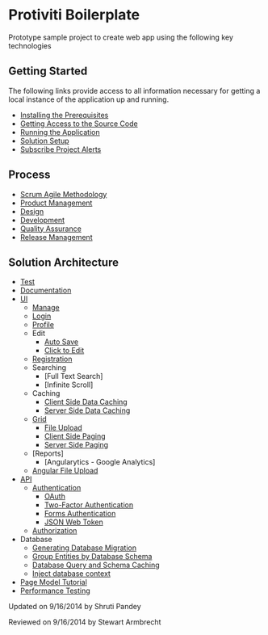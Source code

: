 Protiviti Boilerplate
===========

Prototype sample project to create web app using the following key technologies

Getting Started
---------------
The following links provide access to all information necessary for getting a local 
instance of the application up and running. 

* [Installing the Prerequisites](Development/Setup/InstallingThePrerequisites) 
* [Getting Access to the Source Code](Development/Setup/AccessingTheSourceCode) 
* [Running the Application](Development/Setup/RunningTheApplication) 
* [Solution Setup](Development/Setup/SolutionSetupInstructions) 
* [Subscribe Project Alerts](Development/Setup/SubscribeProjectAlerts)

Process
-------
* [Scrum Agile Methodology](Methodology/AgileScrumOverview)
* [Product Management](ProductManagement/Overview)
* [Design](Design/Overview)
* [Development](Development/Overview)
* [Quality Assurance](QualityAssurance/Overview)
* [Release Management](ReleaseManagement/Overview)

Solution Architecture
-------
* [Test](Architecture/Test/Overview)
* [Documentation](Architecture/Docs/Overview)
* [UI](Architecture/UI/Overview)
    * [Manage](Architecture/UI/Admin/Overview)
    * [Login](Architecture/UI/Authentication/Overview)
    * [Profile](Architecture/UI/Profile/Overview)
    * Edit
        * [Auto Save](#)
        * [Click to Edit](#)
    * [Registration](Architecture/UI/Registration/Registration)
    * Searching
        * [Full Text Search]
        * [Infinite Scroll]
    * Caching
        * [Client Side Data Caching](Architecture/UI/Caching/ClientSideDataCaching)
        * [Server Side Data Caching](Architecture/UI/Caching/ServerSideDataCaching)
    * [Grid](Architecture/UI/Overview)
        * [File Upload](Architecture/UI/Grid/FileUpload)
        * [Client Side Paging](Architecture/UI/Grid/ClientSidePaging)
        * [Server Side Paging](Architecture/UI/Grid/ServerSidePaging)
    * [Reports]
        * [Angularytics - Google Analytics]
	* [Angular File Upload](Architecture/UI/AngularFileUpload/AngularFileUpload)
* [API](Architecture/API/Overview)
	* [Authentication](Architecture/API/Authentication/Overview)
		* [OAuth](Architecture/API/Authentication/OAuthSecurityOverview)
        * [Two-Factor Authentication](Architecture/API/Authentication/TwoFactorAuthentication)
		* [Forms Authentication](Architecture/API/Authentication/FormsAuthenticationOverview)
        * [JSON Web Token](Architecture/API/Authentication/jwt)
	* [Authorization](Architecture/API/Authorization/Overview)
* Database
	* [Generating Database Migration](Architecture/API/DataAccess/GenerateEntityMigrationMultipleDatabaseContexts)
    * [Group Entities by Database Schema](Architecture/API/DataAccess/GroupEntitiesByDatabaseSchema)
    * [Database Query and Schema Caching](Architecture/API/DataAccess/ServerSideQueryAndSchemaCaching)
	* [Inject database context](Architecture/API/DependencyInjection/InjectDatabaseContextToController)
* [Page Model Tutorial](Architecture/PageModel/Overview)
* [Performance Testing](Architecture/PerformanceTesting/Overview)


<p class="updated">Updated on 9/16/2014 by Shruti Pandey</p>
<p class="reviewed">Reviewed on 9/16/2014 by Stewart Armbrecht</p>